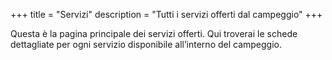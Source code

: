 +++
title = "Servizi"
description = "Tutti i servizi offerti dal campeggio"
+++

Questa è la pagina principale dei servizi offerti. Qui troverai le schede dettagliate per ogni servizio disponibile all’interno del campeggio.